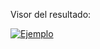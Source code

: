 Visor del resultado: 

[![Ejemplo](https://s8.gifyu.com/images/8fab938bb30d7c6a7eb1ebbb6cf73fee.gif)](https://atruo.com/)
